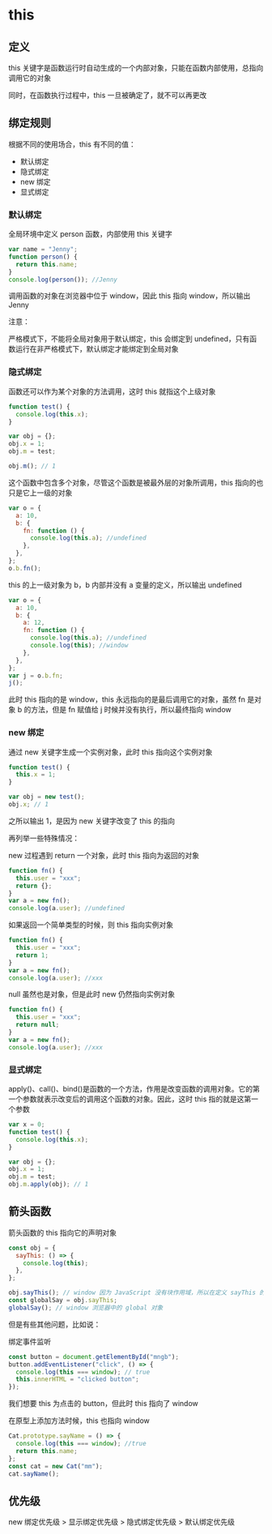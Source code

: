 # this

## 定义

this 关键字是函数运行时自动生成的一个内部对象，只能在函数内部使用，总指向调用它的对象

同时，在函数执行过程中，this 一旦被确定了，就不可以再更改

## 绑定规则

根据不同的使用场合，this 有不同的值：

- 默认绑定
- 隐式绑定
- new 绑定
- 显式绑定

### 默认绑定

全局环境中定义 person 函数，内部使用 this 关键字

```js
var name = "Jenny";
function person() {
  return this.name;
}
console.log(person()); //Jenny
```

调用函数的对象在浏览器中位于 window，因此 this 指向 window，所以输出 Jenny

注意：

严格模式下，不能将全局对象用于默认绑定，this 会绑定到 undefined，只有函数运行在非严格模式下，默认绑定才能绑定到全局对象

### 隐式绑定

函数还可以作为某个对象的方法调用，这时 this 就指这个上级对象

```js
function test() {
  console.log(this.x);
}

var obj = {};
obj.x = 1;
obj.m = test;

obj.m(); // 1
```

这个函数中包含多个对象，尽管这个函数是被最外层的对象所调用，this 指向的也只是它上一级的对象

```js
var o = {
  a: 10,
  b: {
    fn: function () {
      console.log(this.a); //undefined
    },
  },
};
o.b.fn();
```

this 的上一级对象为 b，b 内部并没有 a 变量的定义，所以输出 undefined

```js
var o = {
  a: 10,
  b: {
    a: 12,
    fn: function () {
      console.log(this.a); //undefined
      console.log(this); //window
    },
  },
};
var j = o.b.fn;
j();
```

此时 this 指向的是 window，this 永远指向的是最后调用它的对象，虽然 fn 是对象 b 的方法，但是 fn 赋值给 j 时候并没有执行，所以最终指向 window

### new 绑定

通过 new 关键字生成一个实例对象，此时 this 指向这个实例对象

```js
function test() {
  this.x = 1;
}

var obj = new test();
obj.x; // 1
```

之所以输出 1，是因为 new 关键字改变了 this 的指向

再列举一些特殊情况：

new 过程遇到 return 一个对象，此时 this 指向为返回的对象

```js
function fn() {
  this.user = "xxx";
  return {};
}
var a = new fn();
console.log(a.user); //undefined
```

如果返回一个简单类型的时候，则 this 指向实例对象

```js
function fn() {
  this.user = "xxx";
  return 1;
}
var a = new fn();
console.log(a.user); //xxx
```

null 虽然也是对象，但是此时 new 仍然指向实例对象

```js
function fn() {
  this.user = "xxx";
  return null;
}
var a = new fn();
console.log(a.user); //xxx
```

### 显式绑定

apply()、call()、bind()是函数的一个方法，作用是改变函数的调用对象。它的第一个参数就表示改变后的调用这个函数的对象。因此，这时 this 指的就是这第一个参数

```js
var x = 0;
function test() {
  console.log(this.x);
}

var obj = {};
obj.x = 1;
obj.m = test;
obj.m.apply(obj); // 1
```

## 箭头函数

箭头函数的 this 指向它的声明对象

```js
const obj = {
  sayThis: () => {
    console.log(this);
  },
};

obj.sayThis(); // window 因为 JavaScript 没有块作用域，所以在定义 sayThis 的时候，里面的 this 就绑到 window 上去了
const globalSay = obj.sayThis;
globalSay(); // window 浏览器中的 global 对象
```

但是有些其他问题，比如说：

绑定事件监听

```js
const button = document.getElementById("mngb");
button.addEventListener("click", () => {
  console.log(this === window); // true
  this.innerHTML = "clicked button";
});
```

我们想要 this 为点击的 button，但此时 this 指向了 window

在原型上添加方法时候，this 也指向 window

```js
Cat.prototype.sayName = () => {
  console.log(this === window); //true
  return this.name;
};
const cat = new Cat("mm");
cat.sayName();
```

## 优先级

new 绑定优先级 > 显示绑定优先级 > 隐式绑定优先级 > 默认绑定优先级
